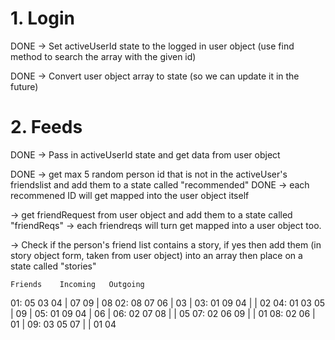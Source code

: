 # 1. Login
DONE
-> Set activeUserId state to the logged in user object (use find method to search the array with the given id)

DONE
-> Convert user object array to state (so we can update it in the future)

# 2. Feeds
DONE
-> Pass in activeUserId state and get data from user object

DONE
-> get max 5 random person id that is not in the activeUser's friendslist and add them to a state called "recommended"
DONE
-> each recommened ID will get mapped into the user object itself  

-> get friendRequest from user object and add them to a state called "friendReqs"
-> each friendreqs will turn get mapped into a user object too.


-> Check if the person's friend list contains a story, if yes then add them (in story object form, taken from user object) into an array then place on a state called "stories"

    Friends    Incoming   Outgoing
01: 05 03 04 | 07 09    | 08
02: 08 07 06 | 03       |
03: 01 09 04 |          | 02
04: 01 03 05 | 09       |
05: 01 09 04 | 06       |
06: 02 07 08 |          | 05
07: 02 06 09 |          | 01
08: 02 06    | 01       |
09: 03 05 07 |          | 01 04